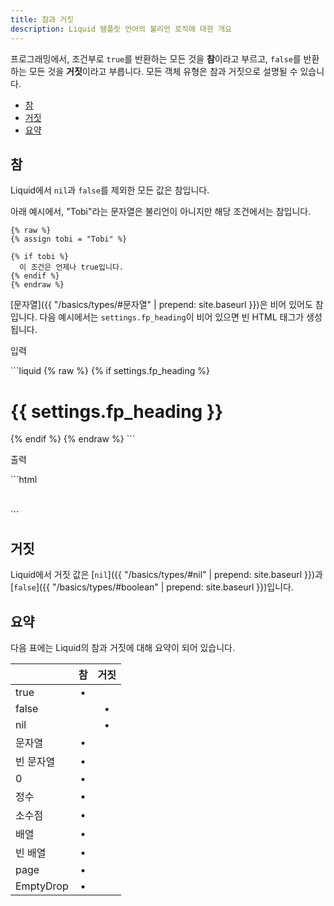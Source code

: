 ```yaml
---
title: 참과 거짓
description: Liquid 템플릿 언어의 불리언 로직에 대한 개요
---
```


프로그래밍에서, 조건부로 `true`를 반환하는 모든 것을 **참**이라고 부르고, `false`를 반환하는 모든 것을 **거짓**이라고 부릅니다. 모든 객체 유형은 참과 거짓으로 설명될 수 있습니다.

- [참](#참)
- [거짓](#거짓)
- [요약](#요약)

## 참

Liquid에서 `nil`과 `false`를 제외한 모든 값은 참입니다.

아래 예시에서, "Tobi"라는 문자열은 불리언이 아니지만 해당 조건에서는 참입니다.

```liquid
{% raw %}
{% assign tobi = "Tobi" %}

{% if tobi %}
  이 조건은 언제나 true입니다.
{% endif %}
{% endraw %}
```

[문자열]({{ "/basics/types/#문자열" | prepend: site.baseurl }})은 비어 있어도 참입니다. 다음 예시에서는 `settings.fp_heading`이 비어 있으면 빈 HTML 태그가 생성됩니다.

<p class="code-label">입력</p>
```liquid
{% raw %}
{% if settings.fp_heading %}
  <h1>{{ settings.fp_heading }}</h1>
{% endif %}
{% endraw %}
```

<p class="code-label">출력</p>
```html
<h1></h1>
```

## 거짓

Liquid에서 거짓 값은 [`nil`]({{ "/basics/types/#nil" | prepend: site.baseurl }})과 [`false`]({{ "/basics/types/#boolean" | prepend: site.baseurl }})입니다.

## 요약

다음 표에는 Liquid의 참과 거짓에 대해 요약이 되어 있습니다.

|           |  참   | 거짓  |
| --------- | :---: | :---: |
| true      |   •   |       |
| false     |       |   •   |
| nil       |       |   •   |
| 문자열    |   •   |       |
| 빈 문자열 |   •   |       |
| 0         |   •   |       |
| 정수      |   •   |       |
| 소수점    |   •   |       |
| 배열      |   •   |       |
| 빈 배열   |   •   |       |
| page      |   •   |       |
| EmptyDrop |   •   |       |

